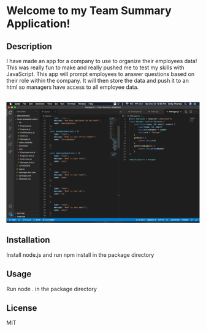 # Welcome to my Team Summary Application!

## Description 
I have made an app for a company to use to organize their employees data!  This was really fun to make and really pushed me to test my skills with JavaScript.  This app will prompt employees to answer questions based on their role within the company.  It will then store the data and push it to an html so managers have access to all employee data.
<br>
<br>

<img src="./Screenshot.png" />

## Installation
Install node.js and run npm install in the package directory

## Usage
Run node . in the package directory



## License
MIT
